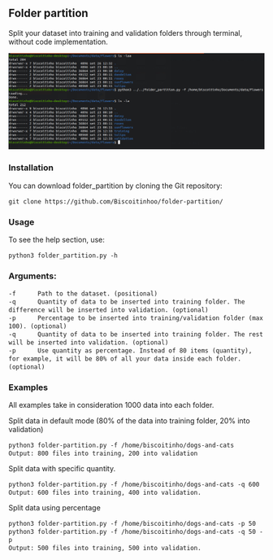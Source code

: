 ## Folder partition
Split your dataset into training and validation folders through terminal, without code implementation.

![Alt text](folder-partition-example.png?raw=true)

### Installation
You can download folder_partition by cloning the Git repository:    

    git clone https://github.com/Biscoitinhoo/folder-partition/
    
### Usage
To see the help section, use:

    python3 folder_partition.py -h
                       
### Arguments:
    
    -f      Path to the dataset. (positional)
    -q      Quantity of data to be inserted into training folder. The difference will be inserted into validation. (optional)
    -p      Percentage to be inserted into training/validation folder (max 100). (optional)
    -q      Quantity of data to be inserted into training folder. The rest will be inserted into validation. (optional)
    -p      Use quantity as percentage. Instead of 80 items (quantity), for example, it will be 80% of all your data inside each folder. (optional)
    
### Examples
All examples take in consideration 1000 data into each folder.

Split data in default mode (80% of the data into training folder, 20% into validation)

    python3 folder-partition.py -f /home/biscoitinho/dogs-and-cats
    Output: 800 files into training, 200 into validation  
 

Split data with specific quantity.  

    python3 folder-partition.py -f /home/biscoitinho/dogs-and-cats -q 600
    Output: 600 files into training, 400 into validation.
    
    
Split data using percentage

    python3 folder-partition.py -f /home/biscoitinho/dogs-and-cats -p 50
    python3 folder-partition.py -f /home/biscoitinho/dogs-and-cats -q 50 -p
    Output: 500 files into training, 500 into validation.
